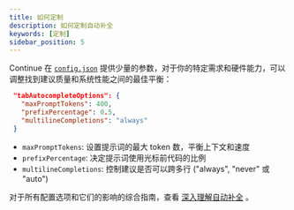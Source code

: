 ```yaml
---
title: 如何定制
description: 如何定制自动补全
keywords: [定制]
sidebar_position: 5
---
```


Continue 在 [`config.json`](../json-reference.md) 提供少量的参数，对于你的特定需求和硬件能力，可以调整找到建议质量和系统性能之间的最佳平衡：

```json title="config.json"
 "tabAutocompleteOptions": {
   "maxPromptTokens": 400,
   "prefixPercentage": 0.5,
   "multilineCompletions": "always"
 }
```

- `maxPromptTokens`: 设置提示词的最大 token 数，平衡上下文和速度
- `prefixPercentage`: 决定提示词使用光标前代码的比例
- `multilineCompletions`: 控制建议是否可以跨多行 ("always", "never" 或 "auto")

对于所有配置选项和它们的影响的综合指南，查看 [深入理解自动补全](../customize/deep-dives/autocomplete.md) 。
